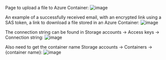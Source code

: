 Page to upload a file to Azure Container:
![image](https://github.com/s7inner/AzureBlobTriggerUploader/assets/62800741/08b19a4e-1ad2-4077-ba3a-58c1262e818e)

An example of a successfully received email, with an encrypted link using a SAS token, a link to download a file stored in an Azure Container:
![image](https://github.com/s7inner/AzureBlobTriggerUploader/assets/62800741/07520a14-002a-46b8-86a6-9076c9b8096f)

The connection string can be found in Storage accounts -> Access keys -> Connection string:
![image](https://github.com/s7inner/AzureBlobTriggerUploader/assets/62800741/77f15f44-814d-4470-b6a4-a7dc6e8b4902)

Also need to get the container name Storage accounts -> Containers -> {container name}:
![image](https://github.com/s7inner/AzureBlobTriggerUploader/assets/62800741/2675a6c8-f5b1-4289-98e9-11b942738798)
